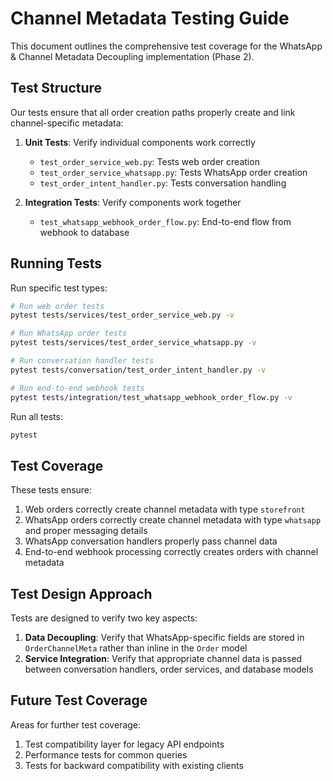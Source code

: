 # Channel Metadata Testing Guide

This document outlines the comprehensive test coverage for the WhatsApp & Channel Metadata Decoupling implementation (Phase 2).

## Test Structure

Our tests ensure that all order creation paths properly create and link channel-specific metadata:

1. **Unit Tests**: Verify individual components work correctly

   - `test_order_service_web.py`: Tests web order creation
   - `test_order_service_whatsapp.py`: Tests WhatsApp order creation
   - `test_order_intent_handler.py`: Tests conversation handling

2. **Integration Tests**: Verify components work together
   - `test_whatsapp_webhook_order_flow.py`: End-to-end flow from webhook to database

## Running Tests

Run specific test types:

```bash
# Run web order tests
pytest tests/services/test_order_service_web.py -v

# Run WhatsApp order tests
pytest tests/services/test_order_service_whatsapp.py -v

# Run conversation handler tests
pytest tests/conversation/test_order_intent_handler.py -v

# Run end-to-end webhook tests
pytest tests/integration/test_whatsapp_webhook_order_flow.py -v
```

Run all tests:

```bash
pytest
```

## Test Coverage

These tests ensure:

1. Web orders correctly create channel metadata with type `storefront`
2. WhatsApp orders correctly create channel metadata with type `whatsapp` and proper messaging details
3. WhatsApp conversation handlers properly pass channel data
4. End-to-end webhook processing correctly creates orders with channel metadata

## Test Design Approach

Tests are designed to verify two key aspects:

1. **Data Decoupling**: Verify that WhatsApp-specific fields are stored in `OrderChannelMeta` rather than inline in the `Order` model
2. **Service Integration**: Verify that appropriate channel data is passed between conversation handlers, order services, and database models

## Future Test Coverage

Areas for further test coverage:

1. Test compatibility layer for legacy API endpoints
2. Performance tests for common queries
3. Tests for backward compatibility with existing clients
